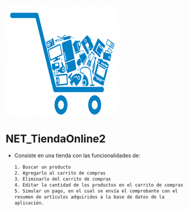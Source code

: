 ![Image of Yaktocat](https://github.com/cluco91/NET_TiendaOnline2/blob/master/tienda.png)

# NET_TiendaOnline2

- Consiste en una tienda con las funcionalidades de:

	  1. Buscar un producto
	  2. Agregarlo al carrito de compras
	  3. Eliminarlo del carrito de compras
	  4. Editar la cantidad de los productos en el carrito de compras
	  5. Simular un pago, en el cual se envía el comprobante con el resumen de artículos adquiridos a la base de datos de la aplicación.    

